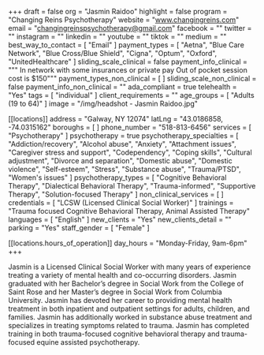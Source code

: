 +++
draft = false
org = "Jasmin Raidoo"
highlight = false
program = "Changing Reins Psychotherapy"
website = "www.changingreins.com"
email = "changingreinspsychotherapy@gmail.com"
facebook = ""
twitter = ""
instagram = ""
linkedin = ""
youtube = ""
tiktok = ""
medium = ""
best_way_to_contact = [ "Email" ]
payment_types = [
  "Aetna",
  "Blue Care Network",
  "Blue Cross/Blue Shield",
  "Cigna",
  "Optum",
  "Oxford",
  "UnitedHealthcare"
]
sliding_scale_clinical = false
payment_info_clinical = """
In network with some insurances or private pay
Out of pocket session cost is $150"""
payment_types_non_clinical = [ ]
sliding_scale_non_clinical = false
payment_info_non_clinical = ""
ada_compliant = true
telehealth = "Yes"
tags = [ "individual" ]
client_requirements = ""
age_groups = [ "Adults (19 to 64)" ]
image = "/img/headshot - Jasmin Raidoo.jpg"

[[locations]]
address = "Galway, NY 12074"
latLng = "43.0186858, -74.0315162"
boroughs = [ ]
phone_number = "518-813-6456"
services = [ "Psychotherapy" ]
psychotherapy = true
psychotherapy_specialties = [
  "Addiction/recovery",
  "Alcohol abuse",
  "Anxiety",
  "Attachment issues",
  "Caregiver stress and support",
  "Codependency",
  "Coping skills",
  "Cultural adjustment",
  "Divorce and separation",
  "Domestic abuse",
  "Domestic violence",
  "Self-esteem",
  "Stress",
  "Substance abuse",
  "Trauma/PTSD",
  "Women's issues"
]
psychotherapy_types = [
  "Cognitive Behavioral Therapy",
  "Dialectical Behavioral Therapy",
  "Trauma-informed",
  "Supportive Therapy",
  "Solution-focused Therapy"
]
non_clinical_services = [ ]
credentials = [ "LCSW (Licensed Clinical Social Worker)" ]
trainings = "Trauma focused Cognitive Behavioral Therapy, Animal Assisted Therapy"
languages = [ "English" ]
new_clients = "Yes"
new_clients_detail = ""
parking = "Yes"
staff_gender = [ "Female" ]

  [[locations.hours_of_operation]]
  day_hours = "Monday-Friday, 9am-6pm"
+++

Jasmin is a Licensed Clinical Social Worker with many years of experience treating a variety of mental health and co-occurring disorders. Jasmin graduated with her Bachelor’s degree in Social Work from the College of Saint Rose and her Master’s degree in Social Work from Columbia University. Jasmin has devoted her career to providing mental health treatment in both inpatient and outpatient settings for adults, children, and families. Jasmin has additionally worked in substance abuse treatment and specializes in treating symptoms related to trauma. Jasmin has completed training in both trauma-focused cognitive behavioral therapy and trauma-focused equine assisted psychotherapy.
